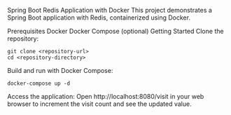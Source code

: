 Spring Boot Redis Application with Docker
This project demonstrates a Spring Boot application with Redis, containerized using Docker.

Prerequisites
Docker
Docker Compose (optional)
Getting Started
Clone the repository:
```
git clone <repository-url>
cd <repository-directory>
```
Build and run with Docker Compose:
```
docker-compose up -d
```
Access the application:
Open http://localhost:8080/visit in your web browser to increment the visit count and see the updated value.
